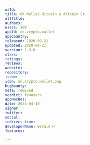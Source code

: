 ```yaml
---
wsId: 
title: OK Wallet-Bitcoin & Altcoin Cr
altTitle: 
authors: 
users: 100
appId: ok.crypto.wallet
appCountry: 
released: 2020-09-21
updated: 2020-09-21
version: 1.0.0
stars: 
ratings: 
reviews: 
website: 
repository: 
issue: 
icon: ok.crypto.wallet.png
bugbounty: 
meta: removed
verdict: fewusers
appHashes: 
date: 2024-04-19
signer: 
twitter: 
social: 
redirect_from: 
developerName: Gerald H
features: 

---
```


